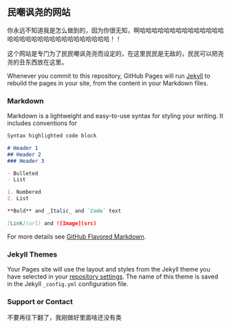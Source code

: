 ## 民嘲讽尧的网站

你永远不知道我是怎么做到的，因为你很无知，啊哈哈哈哈哈哈哈哈哈哈哈哈哈哈哈哈哈哈哈哈哈哈哈哈哈哈哈哈哈哈哈！！

这个网站是专门为了民民嘲讽尧尧而设定的，在这里民民是无敌的，民民可以把尧尧的丑东西放在这里。

Whenever you commit to this repository, GitHub Pages will run [Jekyll](https://jekyllrb.com/) to rebuild the pages in your site, from the content in your Markdown files.

### Markdown

Markdown is a lightweight and easy-to-use syntax for styling your writing. It includes conventions for

```markdown
Syntax highlighted code block

# Header 1
## Header 2
### Header 3

- Bulleted
- List

1. Numbered
2. List

**Bold** and _Italic_ and `Code` text

[Link](url) and ![Image](src)
```

For more details see [GitHub Flavored Markdown](https://guides.github.com/features/mastering-markdown/).

### Jekyll Themes

Your Pages site will use the layout and styles from the Jekyll theme you have selected in your [repository settings](https://github.com/sds202/SDS202-s-Blog/settings). The name of this theme is saved in the Jekyll `_config.yml` configuration file.

### Support or Contact

不要再往下翻了，我刚做好里面啥还没有类
